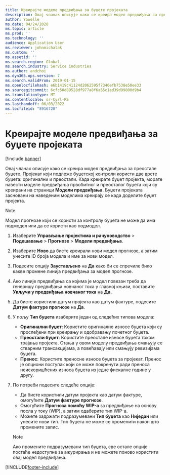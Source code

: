 ```yaml
---
title: Креирајте моделе предвиђања за буџете пројеката
description: Овај чланак описује како се креира модел предвиђања за преостале буџете.
author: Yowelle
ms.date: 04/24/2020
ms.topic: article
ms.prod: ''
ms.technology: ''
audience: Application User
ms.reviewer: johnmichalak
ms.custom: ''
ms.assetid: ''
ms.search.region: Global
ms.search.industry: Service industries
ms.author: andchoi
ms.dyn365.ops.version: 7
ms.search.validFrom: 2019-01-15
ms.openlocfilehash: e6b1419c41124d2062595f7346efb7538e50ee33
ms.sourcegitcommit: 6cfc50d89528df977a8f6a55c1ad39d99800d9b4
ms.translationtype: MT
ms.contentlocale: sr-Cyrl-RS
ms.lasthandoff: 06/03/2022
ms.locfileid: "8916720"
---
```

# <a name="create-forecast-models-for-project-budgets"></a>Креирајте моделе предвиђања за буџете пројеката 

[!include [banner](../includes/banner.md)]

Овај чланак описује како се креира модел предвиђања за преостале буџете. Пројекат који подлеже буџетској контроли користи две врсте буџета: оригинални и преостали. Када креирате буџет пројекта, морате навести моделе предвиђања првобитног и преосталог буџета који су креирани на страници **Модели предвиђања**. Буџети пројеката засновани на наведеним моделима креирају се када доделите буџет пројекта.

> [!NOTE]
> Модел прогнозе који се користи за контролу буџета не може да има подмодел или да се користи као подмодел.

1. Изаберите **Управљање пројектима и рачуноводство** > **Подешавање** > **Прогнозе**  > **Модели предвиђања**.
2. Изаберите **Ново** да бисте креирали нови модел прогнозе, а затим унесите ID броја модела и име за нови модел. 
3. Подесите опцију **Заустављено** на **Да** како би се спречиле било какве промене линија предвиђања за модел прогнозе. 
4. Ако линије предвиђања са којима је модел повезан треба да генеришу предвиђања новчаног тока у главној књизи, поставите **Укључи у предвиђања новчаног тока** на **Да.** 
5. Да бисте користили датум пројекта као датум фактуре, подесите **Датум фактуре прогнозе** на **Да**. 
6. У пољу **Тип буџета** изаберите један од следећих типова модела:

   - **Оригинални буџет**: Користите оригиналне износе буџета који су прослеђени при креирању и одобравању почетног буџета.
   - **Преостали буџет**: Користите преостале износе буџета током трајања пројекта. Стања у овом моделу предвиђања смањују се стварним трансакцијама, а повећавају или смањују ревизијама буџета.
   - **Пренос**: Користите преносне износе буџета за пројекат. Пренос је опциони поступак који се може покренути ради преноса неискоришћених износа буџета из једне фискалне године у другу.

7. По потреби подесите следеће опције:

   - Да бисте користили датум пројекта као датум фактуре, омогућите **Датум фактуре прогнозе**.
   - Омогућите **Прогноза помоћу WIP-а** за предвиђање на основу посла у току (WIP), а затим одаберите тип WIP-а. 
   - Можете задржати подразумевани **Тип буџета** као **Ниједан** или унесите нови тип. Тип буџета не може се променити након што промените запис.     
    > [!NOTE]
    > Ако промените подразумевани тип буџета, све остале опције постаће недоступне за ажурирања и не можете поново користити овај модел предвиђања. 
   


 



[!INCLUDE[footer-include](../includes/footer-banner.md)]
